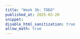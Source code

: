 ```yaml
---
title: "Week 3b: TODO"
published_at: 2025-03-20
snippet: 
disable_html_sanitization: true
allow_math: true
---
```

